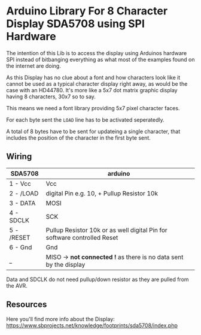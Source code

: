 # Arduino Library For 8 Character Display SDA5708 using SPI Hardware

The intention of this Lib is to access the display using Arduinos hardware SPI instead of bitbanging everything as what most of the examples found on the internet are doing.

As this Display has no clue about a font and how characters look like it cannot be used as a typical character display right away, as would be the case with an HD44780. 
It's more like a 5x7 dot matrix graphic display having 8 characters, 30x7 so to say.

This means we need a font library providing 5x7 pixel character faces.

For each byte sent the `LOAD` line has to be activated seperatedly. 

A total of 8 bytes have to be sent for updateing a single character, that includes the position of the character in the first byte sent.

## Wiring

SDA5708|arduino
--------|-----------
1 - Vcc|Vcc
2 - /LOAD|digital Pin e.g. 10, + Pullup Resistor 10k
3 - DATA|MOSI
4 - SDCLK|SCK
5 - /RESET|Pullup Resistor 10k or as well digital Pin for software controlled Reset
6 - Gnd|Gnd
_ |MISO -> **not connected !** as there is no data sent by the display

Data and SDCLK do not need pullup/down resistor as they are pulled from the AVR.

## Resources

Here you'll find more info about the Display:
https://www.sbprojects.net/knowledge/footprints/sda5708/index.php

